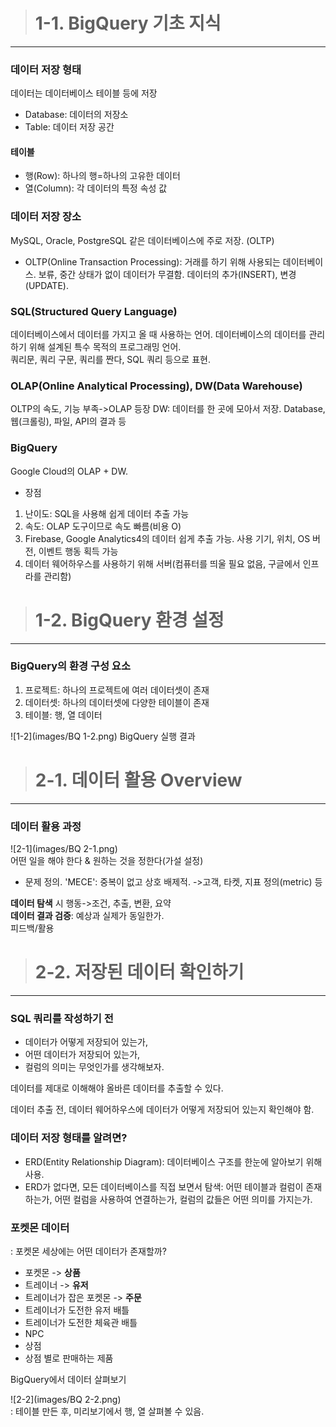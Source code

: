 > # 1-1. BigQuery 기초 지식
---
### 데이터 저장 형태  
데이터는 데이터베이스 테이블 등에 저장
- Database: 데이터의 저장소
- Table: 데이터 저장 공간
#### 테이블
- 행(Row): 하나의 행=하나의 고유한 데이터
- 열(Column): 각 데이터의 특정 속성 값
### 데이터 저장 장소   
MySQL, Oracle, PostgreSQL 같은 데이터베이스에 주로 저장. (OLTP)
- OLTP(Online Transaction Processing): 거래를 하기 위해 사용되는 데이터베이스. 보류, 중간 상태가 없이 데이터가 무결함. 데이터의 추가(INSERT), 변경(UPDATE).
### SQL(Structured Query Language)  
데이터베이스에서 데이터를 가지고 올 때 사용하는 언어. 데이터베이스의 데이터를 관리하기 위해 설계된 특수 목적의 프로그래밍 언어.  
쿼리문, 쿼리 구문, 쿼리를 짠다, SQL 쿼리 등으로 표현.
### OLAP(Online Analytical Processing), DW(Data Warehouse)
OLTP의 속도, 기능 부족->OLAP 등장
DW: 데이터를 한 곳에 모아서 저장. Database, 웹(크롤링), 파일, API의 결과 등
### BigQuery  
Google Cloud의 OLAP + DW.  
- 장점
1. 난이도: SQL을 사용해 쉽게 데이터 추출 가능
2. 속도: OLAP 도구이므로 속도 빠름(비용 O)
3. Firebase, Google Analytics4의 데이터 쉽게 추출 가능. 사용 기기, 위치, OS 버전, 이벤트 행동 획득 가능
4. 데이터 웨어하우스를 사용하기 위해 서버(컴퓨터를 띄울 필요 없음, 구글에서 인프라를 관리함)



> # 1-2. BigQuery 환경 설정
---
### BigQuery의 환경 구성 요소
1) 프로젝트: 하나의 프로젝트에 여러 데이터셋이 존재
2) 데이터셋: 하나의 데이터셋에 다양한 테이블이 존재
3) 테이블: 행, 열 데이터

![1-2](images/BQ 1-2.png)
BigQuery 실행 결과



> # 2-1. 데이터 활용 Overview
---
### 데이터 활용 과정

![2-1](images/BQ 2-1.png)  
어떤 일을 해야 한다 & 원하는 것을 정한다(가설 설정)  
- 문제 정의. 'MECE': 중복이 없고 상호 배제적. ->고객, 타켓, 지표 정의(metric) 등

**데이터 탐색** 시 행동->조건, 추출, 변환, 요약  
**데이터 결과 검증**: 예상과 실제가 동일한가.  
피드백/활용



> # 2-2. 저장된 데이터 확인하기
---
### SQL 쿼리를 작성하기 전
- 데이터가 어떻게 저장되어 있는가,
- 어떤 데이터가 저장되어 있는가,
- 컬럼의 의미는 무엇인가를 생각해보자.  

데이터를 제대로 이해해야 올바른 데이터를 추출할 수 있다.

데이터 추출 전, 데이터 웨어하우스에 데이터가 어떻게 저장되어 있는지 확인해야 함.

### 데이터 저장 형태를 알려면?
- ERD(Entity Relationship Diagram): 데이터베이스 구조를 한눈에 알아보기 위해 사용.
- ERD가 없다면, 모든 데이터베이스를 직접 보면서 탐색: 어떤 테이블과 컬럼이 존재하는가, 어떤 컬럼을 사용하여 연결하는가, 컬럼의 값들은 어떤 의미를 가지는가.

### 포켓몬 데이터
: 포켓몬 세상에는 어떤 데이터가 존재할까?
- 포켓몬 -> **상품**
- 트레이너 -> **유저**
- 트레이너가 잡은 포켓몬 -> **주문**
- 트레이너가 도전한 유저 배틀
- 트레이너가 도전한 체육관 배틀
- NPC
- 상점
- 상점 별로 판매하는 제품

BigQuery에서 데이터 살펴보기

![2-2](images/BQ 2-2.png)  
: 테이블 만든 후, 미리보기에서 행, 열 살펴볼 수 있음.
